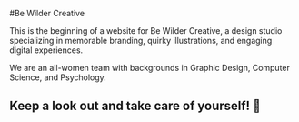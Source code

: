 #Be Wilder Creative

This is the beginning of a website for Be Wilder Creative, a design studio specializing in memorable branding, quirky illustrations, and engaging digital experiences.  

We are an all-women team with backgrounds in Graphic Design, Computer Science, and Psychology.

## Keep a look out and take care of yourself! 🤘
